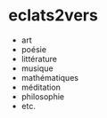 # eclats2vers

* art
* poésie
* littérature
* musique
* mathématiques
* méditation
* philosophie
* etc.
